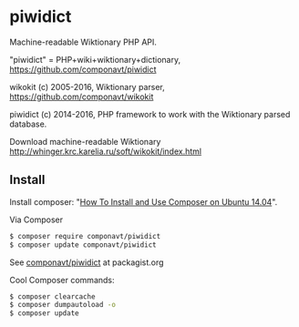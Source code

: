 piwidict
========

Machine-readable Wiktionary PHP API.

"piwidict" = PHP+wiki+wiktionary+dictionary, https://github.com/componavt/piwidict

wikokit (c) 2005-2016, Wiktionary parser, https://github.com/componavt/wikokit

piwidict (c) 2014-2016, PHP framework to work with the Wiktionary parsed database.

Download machine-readable Wiktionary 
http://whinger.krc.karelia.ru/soft/wikokit/index.html

## Install

Install composer: "[How To Install and Use Composer on Ubuntu 14.04](https://www.digitalocean.com/community/tutorials/how-to-install-and-use-composer-on-ubuntu-14-04)".

Via Composer
``` bash
$ composer require componavt/piwidict
$ composer update componavt/piwidict
```

See [componavt/piwidict](https://packagist.org/packages/componavt/piwidict) at packagist.org


Cool Composer commands:
``` bash
$ composer clearcache
$ composer dumpautoload -o
$ composer update
```
